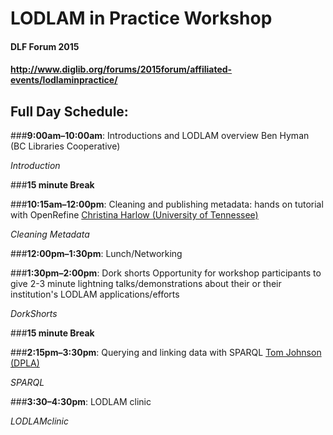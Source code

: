 # LODLAM in Practice Workshop
#### DLF Forum 2015
#### http://www.diglib.org/forums/2015forum/affiliated-events/lodlaminpractice/

## Full Day Schedule:

###**9:00am–10:00am**: Introductions and LODLAM overview
Ben Hyman (BC Libraries Cooperative)

_Introduction_

###**15 minute Break**

###**10:15am–12:00pm**: Cleaning and publishing metadata: hands on tutorial with OpenRefine
[Christina Harlow (University of Tennessee)](http://www.twitter.com/cm_harlow)

_Cleaning Metadata_

###**12:00pm–1:30pm**: Lunch/Networking

###**1:30pm–2:00pm**: Dork shorts
Opportunity for workshop participants to give 2-3 minute lightning talks/demonstrations about their or their institution's LODLAM applications/efforts 

_DorkShorts_

###**15 minute Break**

###**2:15pm–3:30pm**: Querying and linking data with SPARQL
[Tom Johnson (DPLA)](http://www.twitter.com/no_reply)

_SPARQL_

###**3:30–4:30pm**: LODLAM clinic

_LODLAMclinic_
